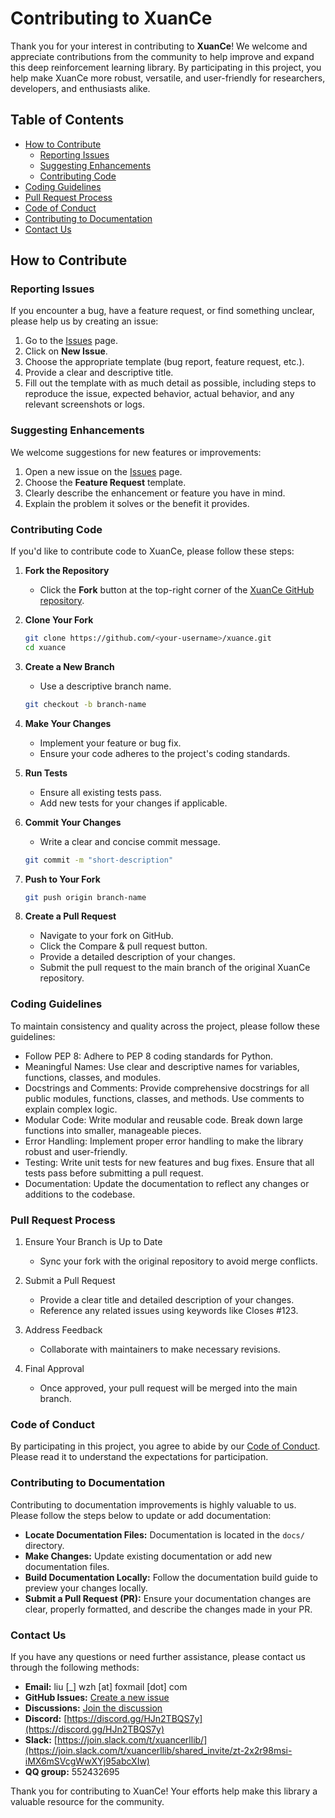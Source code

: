 # Contributing to XuanCe

Thank you for your interest in contributing to **XuanCe**! We welcome and appreciate contributions from the community to help improve and expand this deep reinforcement learning library. By participating in this project, you help make XuanCe more robust, versatile, and user-friendly for researchers, developers, and enthusiasts alike.

## Table of Contents

- [How to Contribute](#how-to-contribute)
  - [Reporting Issues](#reporting-issues)
  - [Suggesting Enhancements](#suggesting-enhancements)
  - [Contributing Code](#contributing-code)
- [Coding Guidelines](#coding-guidelines)
- [Pull Request Process](#pull-request-process)
- [Code of Conduct](#code-of-conduct)
- [Contributing to Documentation](#contributing-to-documentation)
- [Contact Us](#contact-us)

## How to Contribute

### Reporting Issues

If you encounter a bug, have a feature request, or find something unclear, please help us by creating an issue:

1. Go to the [Issues](https://github.com/agi-brain/xuance/issues) page.
2. Click on **New Issue**.
3. Choose the appropriate template (bug report, feature request, etc.).
4. Provide a clear and descriptive title.
5. Fill out the template with as much detail as possible, including steps to reproduce the issue, expected behavior, actual behavior, and any relevant screenshots or logs.

### Suggesting Enhancements

We welcome suggestions for new features or improvements:

1. Open a new issue on the [Issues](https://github.com/agi-brain/xuance/issues) page.
2. Choose the **Feature Request** template.
3. Clearly describe the enhancement or feature you have in mind.
4. Explain the problem it solves or the benefit it provides.

### Contributing Code

If you'd like to contribute code to XuanCe, please follow these steps:

1. **Fork the Repository**
   - Click the **Fork** button at the top-right corner of the [XuanCe GitHub repository](https://github.com/agi-brain/xuance).
   
2. **Clone Your Fork**
   ```bash
   git clone https://github.com/<your-username>/xuance.git
   cd xuance

3. **Create a New Branch**
   - Use a descriptive branch name.
    
    ```bash
    git checkout -b branch-name
    ```
   
4. **Make Your Changes**
   - Implement your feature or bug fix.
   - Ensure your code adheres to the project's coding standards.

5. **Run Tests**
   - Ensure all existing tests pass. 
   - Add new tests for your changes if applicable.

6. **Commit Your Changes**
   - Write a clear and concise commit message.
   ```bash
   git commit -m "short-description"
   ```
   
7. **Push to Your Fork**
    ```bash
    git push origin branch-name
    ```
   
8. **Create a Pull Request**
   - Navigate to your fork on GitHub.
   - Click the Compare & pull request button.
   - Provide a detailed description of your changes.
   - Submit the pull request to the main branch of the original XuanCe repository.

### Coding Guidelines

To maintain consistency and quality across the project, please follow these guidelines:
- Follow PEP 8: Adhere to PEP 8 coding standards for Python.
- Meaningful Names: Use clear and descriptive names for variables, functions, classes, and modules.
- Docstrings and Comments: Provide comprehensive docstrings for all public modules, functions, classes, and methods. Use comments to explain complex logic.
- Modular Code: Write modular and reusable code. Break down large functions into smaller, manageable pieces.
- Error Handling: Implement proper error handling to make the library robust and user-friendly.
- Testing: Write unit tests for new features and bug fixes. Ensure that all tests pass before submitting a pull request.
- Documentation: Update the documentation to reflect any changes or additions to the codebase.

### Pull Request Process

1. Ensure Your Branch is Up to Date
   - Sync your fork with the original repository to avoid merge conflicts.

2. Submit a Pull Request
   - Provide a clear title and detailed description of your changes.
   - Reference any related issues using keywords like Closes #123.

3. Address Feedback
   - Collaborate with maintainers to make necessary revisions.
         
4. Final Approval
   - Once approved, your pull request will be merged into the main branch.

### Code of Conduct

By participating in this project, you agree to abide by our [Code of Conduct](CODE_OF_CONDUCT.md). 
Please read it to understand the expectations for participation.

### Contributing to Documentation

Contributing to documentation improvements is highly valuable to us. Please follow the steps below to update or add documentation:

- **Locate Documentation Files:** Documentation is located in the `docs/` directory.
- **Make Changes:** Update existing documentation or add new documentation files.
- **Build Documentation Locally:** Follow the documentation build guide to preview your changes locally.
- **Submit a Pull Request (PR):** Ensure your documentation changes are clear, properly formatted, and describe the changes made in your PR.

### Contact Us

If you have any questions or need further assistance, please contact us through the following methods:

- **Email:** liu [_] wzh [at] foxmail [dot] com
- **GitHub Issues:** [Create a new issue](https://github.com/agi-brain/xuance/issues)
- **Discussions:** [Join the discussion](https://github.com/agi-brain/xuance/discussions)
- **Discord:** [https://discord.gg/HJn2TBQS7y](https://discord.gg/HJn2TBQS7y)
- **Slack:** [https://join.slack.com/t/xuancerllib/](https://join.slack.com/t/xuancerllib/shared_invite/zt-2x2r98msi-iMX6mSVcgWwXYj95abcXIw)
- **QQ group:** 552432695

Thank you for contributing to XuanCe! Your efforts help make this library a valuable resource for the community.
